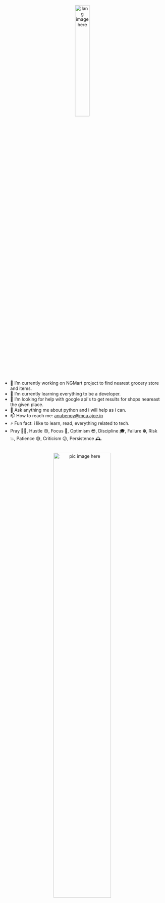 

<!--
**anubenoy/anubenoy** is a ✨ _special_ ✨ repository because its `README.md` (this file) appears on your GitHub profile.
### Hi there 👋
Here are some ideas to get you started:

- 🔭 I’m currently working on ...
- 🌱 I’m currently learning ...
- 👯 I’m looking to collaborate on ...
- 🤔 I’m looking for help with ...
- 💬 Ask me about ...
- 📫 How to reach me: ...
- 😄 Pronouns: ...
- ⚡ Fun fact: ...
-->
<p align="center">
  <img width="30%" src="https://github.com/alansmathew/alansmathew/raw/master/lang.gif" alt="lang image here" />
</p>

- 🔭 I’m currently working on NGMart project to find nearest grocery store and items.
- 🌱 I’m currently learning everything to be a developer.
- 🤔 I’m looking for help with google api's to get results for shops neareast the given place.
- 💬 Ask anything me about python and i will help as i can.
- 📫 How to reach me: anubenoy@mca.ajce.in
- ⚡ Fun fact: i like to learn, read, everything related to tech.
- Pray 🙏🏻, Hustle 😓, Focus 🧐, Optimism 😎, Discipline 🎓, Failure ⛔️, Risk 💥, Patience 😅, Criticism 😕, Persistence 🕰.
<br><br>

<p align="center">
  <img width="60%" src="https://github.com/alansmathew/alansmathew/raw/master/projects.gif" alt="pic image here" />
</p>

